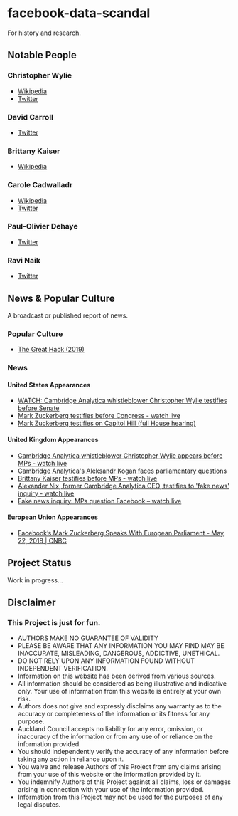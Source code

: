 # facebook-data-scandal
For history and research.

## Notable People
### Christopher Wylie
* [Wikipedia](https://en.wikipedia.org/wiki/Christopher_Wylie)
* [Twitter](https://twitter.com/chrisinsilico)

### David Carroll
* [Twitter](https://twitter.com/profcarroll)

### Brittany Kaiser
* [Wikipedia](https://en.wikipedia.org/wiki/Brittany_Kaiser)

### Carole Cadwalladr
* [Wikipedia](https://en.wikipedia.org/wiki/Carole_Cadwalladr)
* [Twitter](https://twitter.com/carolecadwalla)

### Paul-Olivier Dehaye
* [Twitter](https://twitter.com/podehaye)

### Ravi Naik
* [Twitter](https://twitter.com/ravina1k)

## News & Popular Culture
A broadcast or published report of news.

### Popular Culture
* [The Great Hack (2019)](https://www.imdb.com/title/tt9358204/)

### News
#### United States Appearances
* [WATCH: Cambridge Analytica whistleblower Christopher Wylie testifies before Senate](https://www.youtube.com/watch?v=d40RWyBnOBQ&t)
* [Mark Zuckerberg testifies before Congress - watch live](https://www.youtube.com/watch?v=mZaec_mlq9M)
* [Mark Zuckerberg testifies on Capitol Hill (full House hearing)](https://www.youtube.com/watch?v=hJdxOqnCNp8)

#### United Kingdom Appearances
* [Cambridge Analytica whistleblower Christopher Wylie appears before MPs - watch live](https://www.youtube.com/watch?v=X5g6IJm7YJQ)
* [Cambridge Analytica's Aleksandr Kogan faces parliamentary questions](https://www.youtube.com/watch?v=CE0J74PDDgQ)
* [Brittany Kaiser testifies before MPs - watch live](https://www.youtube.com/watch?v=xZAvQzRhJ0I&t)
* [Alexander Nix, former Cambridge Analytica CEO, testifies to 'fake news' inquiry - watch live](https://www.youtube.com/watch?v=SqKU0gqY7oo)
* [Fake news inquiry: MPs question Facebook – watch live](https://www.youtube.com/watch?v=b5x3AYgkwvk)

#### European Union Appearances
* [Facebook’s Mark Zuckerberg Speaks With European Parliament - May 22, 2018 | CNBC](https://www.youtube.com/watch?v=bVoE_rb5g5k)

## Project Status
Work in progress...

## Disclaimer
### This Project is just for fun.
* AUTHORS MAKE NO GUARANTEE OF VALIDITY
* PLEASE BE AWARE THAT ANY INFORMATION YOU MAY FIND MAY BE INACCURATE, MISLEADING, DANGEROUS, ADDICTIVE, UNETHICAL.
* DO NOT RELY UPON ANY INFORMATION FOUND WITHOUT INDEPENDENT VERIFICATION.
* Information on this website has been derived from various sources.
* All information should be considered as being illustrative and indicative only. Your use of information from this website is entirely at your own risk.
* Authors does not give and expressly disclaims any warranty as to the accuracy or completeness of the information or its fitness for any purpose. 
* Auckland Council accepts no liability for any error, omission, or inaccuracy of the information or from any use of or reliance on the information provided.
* You should independently verify the accuracy of any information before taking any action in reliance upon it.
* You waive and release Authors of this Project from any claims arising from your use of this website or the information provided by it. 
* You indemnify Authors of this Project against all claims, loss or damages arising in connection with your use of the information provided. 
* Information from this Project may not be used for the purposes of any legal disputes. 
